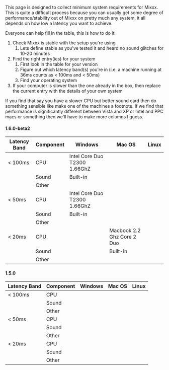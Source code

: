 This page is designed to collect minimum system requirements for Mixxx.
This is quite a difficult process because you can usually get some
degree of performance/stability out of Mixxx on pretty much any system,
it all depends on how low a latency you want to achieve.

Everyone can help fill in the table, this is how to do it:

1.  Check Mixxx is stable with the setup you're using
    1.  Lets define stable as you've tested it and heard no sound
        glitches for 10-20 minutes
2.  Find the right entry(ies) for your system
    1.  First look in the table for your version
    2.  Figure out which latency band(s) you're in (i.e. a machine
        running at 36ms counts as \< 100ms and \< 50ms)
    3.  Find your operating system
3.  If your computer is slower than the one already in the box, then
    replace the current entry with the details of your own system

If you find that say you have a slower CPU but better sound card then do
something sensible like make one of the machines a footnote. If we find
that performance is significantly different between Vista and XP or
Intel and PPC macs or something then we'll have to make more columns I
guess.

#### 1.6.0-beta2

| Latency Band | Component | Windows                      | Mac OS                     | Linux |
| ------------ | --------- | ---------------------------- | -------------------------- | ----- |
| \< 100ms     | CPU       | Intel Core Duo T2300 1.66GhZ |                            |       |
|              | Sound     | Built-in                     |                            |       |
|              | Other     |                              |                            |       |
| \< 50ms      | CPU       | Intel Core Duo T2300 1.66GhZ |                            |       |
|              | Sound     | Built-in                     |                            |       |
|              | Other     |                              |                            |       |
| \< 20ms      | CPU       |                              | Macbook 2.2 Ghz Core 2 Duo |       |
|              | Sound     |                              | Built-in                   |       |
|              | Other     |                              |                            |       |

#### 1.5.0

| Latency Band | Component | Windows | Mac OS | Linux |
| ------------ | --------- | ------- | ------ | ----- |
| \< 100ms     | CPU       |         |        |       |
|              | Sound     |         |        |       |
|              | Other     |         |        |       |
| \< 50ms      | CPU       |         |        |       |
|              | Sound     |         |        |       |
|              | Other     |         |        |       |
| \< 20ms      | CPU       |         |        |       |
|              | Sound     |         |        |       |
|              | Other     |         |        |       |
